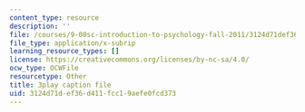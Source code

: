 ```yaml
---
content_type: resource
description: ''
file: /courses/9-00sc-introduction-to-psychology-fall-2011/3124d71def36d411fcc19aefe0fcd373_yBYebcVw8Zk.srt
file_type: application/x-subrip
learning_resource_types: []
license: https://creativecommons.org/licenses/by-nc-sa/4.0/
ocw_type: OCWFile
resourcetype: Other
title: 3play caption file
uid: 3124d71d-ef36-d411-fcc1-9aefe0fcd373
---
```

